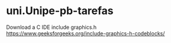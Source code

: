 # uni.Unipe-pb-tarefas
Download a C IDE
include graphics.h
https://www.geeksforgeeks.org/include-graphics-h-codeblocks/
